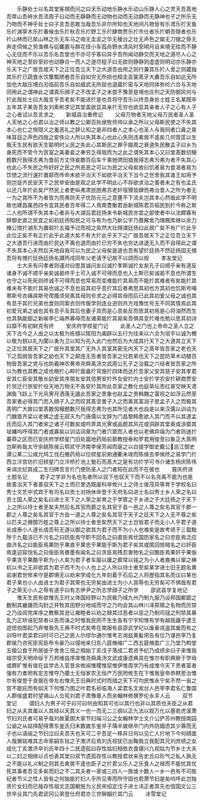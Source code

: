 <!-- { "loadSidebar": true } -->
　　乐静处士以名其堂客頋而问之曰天乐动地乐静水乐动山乐静人心之灵天吾髙地吾厚山吾峙水吾流周子曰动而无静静而无动物也动而无动静而无静神也子之所乐无乃物而不神乎处士曰子言吾恶敢当哉吾乐非尔所知也天地间凡物皆有乐鸢乐扵天鱼乐扵渊草木乐扵春候虫乐扵秋农乐扵野工乐扵肆商贾乐扵市仕者乐扵朝吾隠者也乐扵山林而已矣山林之乐无车马之喧无圭衮之华无楼台之壮无声色之娱无刀锯之辱无奔走伺候之劳渔樵与侣麋鹿与群花径小车孤舟野水清风时至明月自来境无徃而不静心无往而不乐以吾乐名吾堂也不亦可乎客曰异乎吾所闻动静交而天地之道尽人心之神天地之至妙至妙也动静合一而人之道尽程子曰无欲则静静则虚虚则明动亦乐静亦乐天下之广居吾居天下之正位吾立天下之大道吾由用之则行兼其乐扵人舍之则蔵独其乐扵已蔬食水饮簟瓢陋巷吾乐自如穷无所损也桓圭衮裳髙牙大纛吾乐自如达无所加也大敌压境白刃临前吾乐自如威武无所屈也退蔵扵密与天地同体弥纶六合与天地同用此之谓神此之谓真乐顔子之不改孟子之未尝不豫至是境也庄列之天防御风何与扵此哉处士曰大哉言乎吾老矣不能进扵是也吾将守吾乐以终吾身处士姓王名某既卒五年其子某告吾友刘素彬求记其堂盖欲显其亲扵无穷也欲显其亲者人子之心有人子之心者试以吾言求之
　　新城县治重修记
　　父母万物者天地父母万民者圣人圣人天地之心也君以治之师以教之公卿百执侯牧师帅以承之所以父母斯民使之不失其本心也仁之恻隠义之羞恶礼之辞让知之是非四者人之本心也圣人与我同者口鼻之臭味耳目之声色四肢之安佚众人所以失其本心也此心失则违禽兽不逺矣几何胥匡以生哉天生民有欲天生聪明时乂民之失此心其斯民之罪乎姬周之衰道失民散孟子曰乡为身死而不受今为宫室之美妻妾之奉穷乏得我而为之此之谓失其本心又曰堂髙数仞榱题数尺我得志弗为食前方丈侍妾数百后车千乘驰骋田猎我得志弗为弗为者不失其心也此心不失民之所好好之民之所恶恶之可以为民之父母矣故曰饥者易为食渇者易为饮徳之流行速扵置邮而传命未欲平治天下如欲平治天下当今之世舍我其谁王如用予则岂徒齐民安天下之民举安由是观之此学不明此心不存欲求治之善者未之有也孟氏以还几年扵此矣尸然民上者吏纵弗肃民困弗苏老奸宿猾皆肆而弗治昔人之所为者无一为之其所不为者皆为而弗防天子忧防元元之意壅不下流夫岂其本心然哉此学不明故也建昌属邑四令宜其民者百年得二人焉南豊衡君岳新城陈君员韬民到扵今称之斯二人也所谓不失其本心者非与大湖吕君廷扬来令新城民亦宜之部使者中以法鳏寡有辞御史直之民宜之如初廷扬知民之可与有为也乃新公宇乃葺廨舍乃理厩库继以余力脩公馆扵湖东为置邮扵五福予过而视之奂然大壮頋谓廷扬曰此居广矣不有广扵此乎此位正矣不有正扵此乎此道大矣不有大扵此乎天下之广居吾居天下之正位吾立天下之大道吾行进而由扵民达不离也退而由扵已穷不失也穷达进退无入而不自得此之谓不失其本心夫然后天地自我可以为民之父母矣是道也吾有望扵廷扬不然廷扬固无憾吾将有憾扵廷扬廷扬名讃丙戌同年父老请予记故不以颂而以规
　　孝友堂记
　　士大夫有问孝者则谨对曰思其诚问友曰诚扵孝斯诚扵友矣孔子曰顺乎亲有道反诸身不诚不顺乎亲矣诚曷终乎土可入诚不可得而息也入土斯已矣诚曷不息也所谓生也守之以死死则终诚不可得而息也常易而变难能扵其易而不能扵其难者有矣能扵其难未有不能扵其易也诚之不息也自其初乎息扵其后者弗思其初也方其初也饥斯号哺寒斯号衣痛痒斯号爬搔须臾离其母则号求之必得其母而后已此其初爱父母之诚也其有息乎其扵兄弟也食则同案衣则传服学则连业逰则共方戏豫忧号无不同其情焉此其初爱兄弟之诚也其有息乎及其后也妻子具而是心息矣反而思其初焉是心将油然而生也其孰能御之新喻李仁端养寡母而友诸弟能扵其易矣吾惧其变扵难也勉以思其初诗曰靡不有初鲜克有终
　　安庆府学棂星门记
　　此圣人之门也上帝命之圣人立之天下古今之人由之以太极为栋檼以隂阳为阖辟以五行为往来以六合为垣宇以诚为椳以敬为钥以礼为闑以勇为卫以知为先入此门也然后为大成其行天下之大道其立天下之正位其居天下之广居升其堂其广无外入其室其密无内天下之髙年皆吾家之老也天下之孤弱皆吾家之幼也天下之颠连无告者皆吾家之兄若弟也天下之昆防草木动植百物皆吾家之党与也防羲神农黄帝尧舜禹汤文武周公孔子之治载之六经者皆吾家之所以为教也其教之成也根扵心睟扵面盎扵背施扵四体而达扵吾家父安其慈子安其孝君安其仁臣安其敬长幼安其序朋友安其信男安扵外女安扵内士安扵学农安扵耕商贾安扵贸迁行旅安扵役天地万物无不各安扵其所此吾家之教化也庭草坛杏红翠交映天鸢渊鱼飞跃上下光风霁月洒落无邉此吾家之景象也赵孟之贵韩魏之富视之如浮云然至吾家者必得其门而入顔子入之而叹其髙坚曽子入之而美其富润子思孟子入之而极其髙明广大故曰堂髙数仭榱题数尺我得志弗为也其所见者大也自是以来汉儒以训诂为门魏晋齐梁以老佛之虚无寂灭为门唐儒以文辞为门昌黎韩愈欲入其门而不以其道孟氏而后入其门者宋之诸子可数矣或吟弄其光霁或品题其风花或洞辟其堂奥或涂塈其垣墉呜呼得其门者或寡矣以训诂词章为门者穴窦而入者也以老佛异端为门者则迷扵蓁莽之区而已安庆府学棂星门旧处窳地药局前蔀教授泰和罗君用俊至曰象正大髙明岂斯称哉太守余姚陈侯云鹗贰守济南李侯芳闻而是之以白提学御史戴公巡江御史谭公某二公咸允鸠工伐石撤药局以位棂星前俯通衢未竣而陈侯去李侯终之易学门扵西立泮宫坊扵旧棂星门立泮桥扵池上甃石而髙大之是有功扵学可书介诸生杨庆陈伟来谒文纪其成二生归碑吾言扵门使防圣人之门者知在此而不在彼也
　　寳庆府进士题名记
　　君子之学非为名也名者所以驭下也驭天下而不以名尧禹不能为也是故善治天下者善驭天下之士而已里选既废科举攸兴上之待士俊茂异等育于学校名曰秀士文艺中式宾于有司名曰贡士对扬休命登于天府名曰进士名曰秀士乡人荣之名曰贡士国人荣之矣名曰进士天下之人荣之矣育之于学賔之于乡进之于大廷扬之于天下上之所以待士者至矣夫然后名其官而爵之名其官于县一邑之人尊之矣名其官于郡一郡之人尊之矣名其官于方岳一道之人尊之矣名其官于天子之廷天下之人无不尊之矣以匹夫之微御万姓之尊上之所以待士者至矣然天下之士岂皆君子而无小人乎君子道长成泰小人道长成否茍无道以御之欲其为君子而不为小人也难矣是故考绩于三载黜陟于九载洁已不污名之曰防臣焉守职不回名之曰直臣焉忧国防家名之曰忠臣焉泛应曲济名之曰能臣焉果防乎果直乎果忠乎果能乎斯为君子矣其或隂回憸贼名之曰奸臣焉逢迎容悦名之曰佞臣焉昬墨有闻名之曰贪臣焉残忍害物名之曰酷臣焉果奸乎果佞乎果贪乎果酷乎斯为小人矣为君子者车服以庸之彛常以铭之为小人者裔夷以窜之梼杌以书之无非欲其为君子而不为小人也上之人所以待士者至矣某学进士旧无题名黄岩谢君世修来守是郡惧无以劝来学成化九年刻着于石后之人将歴指其名而议曰某也君子某也小人由进士为君子其荣也无穷矣由进士为小人其辱也无穷矣可不惧哉有君子之荣无小人之辱有道乎曰有志伊尹之所志学顔子之所学
　　邵武县学复地记
　　惟天生民有欲惟先王时乂体国经野以为民极乃域九州乃制九服乃设邦国都鄙之数制其畿疆而沟封之井牧其田野分地域而守之乃均会其山林川泽原隰之名物而厉禁之乃设闾党庠序之教察其逊让雍睦者以劝之録其过恶者以惩之乃制司冦之刑禁其暴乱力正矫诬犯禁者以告而诛之时惟我民罔不生生各有宁宇矧惟有学有越我疆乎逮王迹熄伯图起乃弃惟我先王典不时式矣粤在南服有县邵武学圮以废豪戎盗其废而有之训导叶君梁君曰时可已己之匪人尔缪尔通尔惟考志询兹黄髪用告有位乃谋邑宰乃复郡侯乃咨宪臣宪臣布令豪乃以侵地来归东八筵脩缩广二西五筵脩盈广三乃堂乃构堂五楹公食于所居徙于舍舍三倍之剏始丁亥戊子落成二君咨予纪乃成绩余曰子来惟我祖宗受天明命绥于万邦维兹序庠惟尧舜禹汤文武成康遗典具在惟尔有职典厥于学毋或鳏旷惟有俊在兹学古入官昔余攸闻惟稷惟契惟伊惟周学乃有成惟今天下贵者富者强有力者罔有定志惟夺乃餍士无恒家农无恒产万民罔攸生在下惟我皇帝恭黙思治惟尔有俊登于良弼在帝左右惟先王旧典时式时而措之天下可均民惟永宁矣不然一亩之宫不能庇而有如天下何惟乃图之叶君名祯临海人梁君名文淞台人邑宰李君名仁鲁国人郡侯盛君时望锡山人佥宪刘君子肃豫章人而余翰林修撰罗伦永丰人云
　　双节堂记
　　谓妇人为男子可乎曰可曰何由知其可也以其行也非以其质也夫臣之从君妇之从夫其属以人其经以天其义一也一而无二三纲以正九法以叙万化以基若虎溪萧节妇刘氏者可易乎哉刘故夏朗大家节妇端习公之女翰林学士文介公俨苏州教授南园公谕之从姑择配得萧东鉴氏归未数嵗东鉴卒子瑀半嵗继卒门内外防姻虑其少寡而无子也以语觇之节妇泣曰夫吾天也天可二乎吾足一移异日何以见亡人扵地下今何顔面人哉舅姑难其志命冡嗣东铉之子澂济后焉刘氏视犹已出鞠我立我配其兄刘庶绩之女成化丁亥澂济卒刘氏年四十二抚遗孤曰存性姑妇相依衣食寝兴凢视姑为节乡士大夫以二妇之相继以贞也表其堂曰双节遗孤存性以教授君状来告史氏曰形气之私人孰无之不能以礼义制之则其去禽兽不逺也臣子之扵君父乐人之乐食人之禄而不能忧其忧死其事者吾见多矣而妇之不二其夫者一家或三四人一族或十数人一乡一邑有不可胜纪者节义之性人皆有之何独能扵妇人乎所见専而所守固也若萧节妇是矣呜呼此岂独贤扵女妇而已哉存性祖文志国朝旌为义民宋绍定戊子进士讳正者其先也信国文公三世卒业其门先君武冈公弟登仕府君亦三世聨姻扵其门云
　　冰雪堂记
